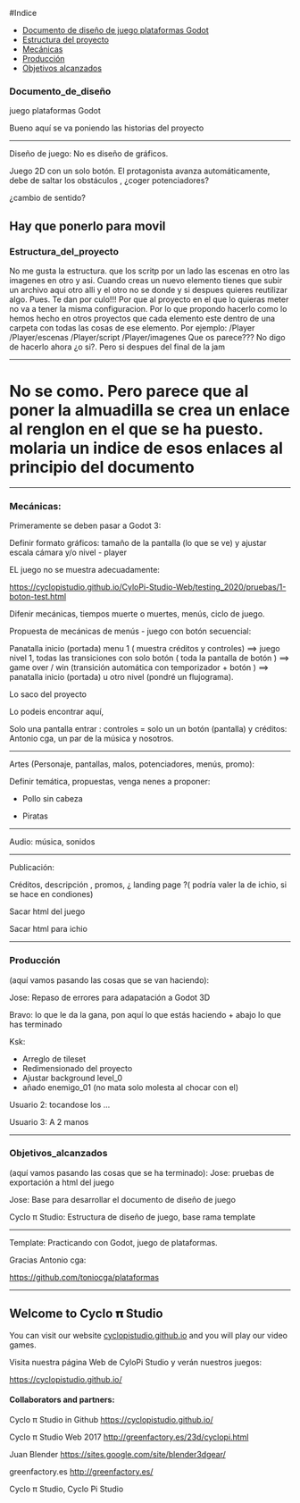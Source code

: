 #Indice
* [Documento de diseño de juego plataformas Godot](#Documento_de_diseño)
* [Estructura del proyecto ](#Estructura_del_proyecto )
* [Mecánicas](#Mecánicas)
* [Producción](#Producción)
* [Objetivos alcanzados](#Objetivos_alcanzados)

### Documento_de_diseño 
juego plataformas Godot

Bueno aquí se va poniendo las historias del proyecto

-----------------------------------

Diseño de juego: No es diseño de gráficos.

Juego 2D con un solo botón. El protagonista avanza automáticamente, debe de saltar los obstáculos , ¿coger potenciadores? 

¿cambio de sentido?

Hay que ponerlo para movil
--------------------------------
### Estructura_del_proyecto 
No me gusta la estructura. que los scritp por un lado las escenas en otro las imagenes en otro y asi. 
Cuando creas un nuevo elemento tienes que subir un archivo aqui otro alli y el otro no se donde y si despues quieres reutilizar algo. 
Pues. Te dan por culo!!!
Por que al proyecto en el que lo quieras meter no va a tener la misma configuracion. 
Por lo que propondo hacerlo como lo hemos hecho en otros proyectos que cada elemento este dentro de una carpeta con todas las cosas de ese elemento. 
Por ejemplo:
/Player
/Player/escenas
/Player/script
/Player/imagenes
Que os parece???
No digo de hacerlo ahora ¿o si?. Pero si despues del final de la jam

----------------------------------
# No se como. Pero parece que al poner la almuadilla se crea un enlace al renglon en el que se ha puesto. molaria un indice de esos enlaces al principio del documento
-----------------------------------
### Mecánicas:

Primeramente se deben pasar a Godot 3:

Definir formato gráficos: tamaño de la pantalla (lo que se ve) y ajustar escala cámara y/o nivel - player

EL juego no se muestra adecuadamente:

https://cyclopistudio.github.io/CyloPi-Studio-Web/testing_2020/pruebas/1-boton-test.html

Difenir mecánicas, tiempos muerte o muertes, menús, ciclo de juego.

Propuesta de mecánicas de menús - juego con botón secuencial:

Panatalla inicio (portada) menu 1 ( muestra créditos y controles) ==> juego nivel 1,  todas las transiciones con solo botón ( toda la pantalla de botón ) ==> game over / win (transición automática con  temporizador + botón ) ==> panatalla inicio (portada) u otro nivel (pondré un flujograma). 

Lo saco del proyecto

Lo podeis encontrar aquí, 

Solo una pantalla entrar : controles = solo un un botón (pantalla) y créditos: Antonio cga, un par de la música y nosotros. 

-----------------------------------

Artes (Personaje, pantallas, malos, potenciadores, menús, promo):

Definir temática, propuestas, venga nenes a proponer:

* Pollo sin cabeza

* Piratas

-----------------------------------

Audio: música, sonidos 

-----------------------------------

Publicación:

Créditos,  descripción , promos, ¿ landing page ?( podría valer la de ichio, si se hace en condiones)

Sacar html del juego

Sacar html para ichio

-----------------------------------

### Producción
(aquí vamos pasando las cosas que se van haciendo):

Jose: Repaso de errores para adapatación a Godot 3D

Bravo: lo que le da la gana, pon aquí lo que estás haciendo +  abajo lo que has terminado

Ksk: 
* Arreglo de tileset
* Redimensionado del proyecto 
* Ajustar background level_0
* añado enemigo_01 (no mata solo molesta al chocar con el)

Usuario 2: tocandose los ...

Usuario 3: A 2 manos

-----------------------------------

### Objetivos_alcanzados
(aquí vamos pasando las cosas que se ha terminado):
Jose: pruebas de exportación a html del juego

Jose: Base para desarrollar el documento de diseño de juego

Cyclo π Studio: Estructura de diseño de juego, base rama template 

-----------------------------------


Template: Practicando con Godot, juego de plataformas. 

Gracias  Antonio cga:

https://github.com/toniocga/plataformas

--------------------------------------------------------------------------------------------------------------

## Welcome to Cyclo 𝛑 Studio

You can visit our website [cyclopistudio.github.io](https://cyclopistudio.github.io/) and you will play our video games.

Visita nuestra página Web de CyloPi Studio y verán nuestros juegos:

https://cyclopistudio.github.io/


#### Collaborators and partners:

Cyclo π Studio in Github https://cyclopistudio.github.io/

Cyclo π Studio Web 2017 http://greenfactory.es/23d/cyclopi.html

Juan Blender https://sites.google.com/site/blender3dgear/

greenfactory.es http://greenfactory.es/

Cyclo π Studio, Cyclo Pi Studio
